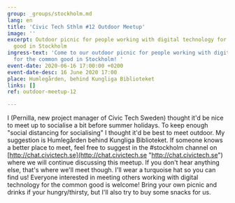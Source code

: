 ```yaml
---
group: _groups/stockholm.md
lang: en
title: 'Civic Tech Sthlm #12 Outdoor Meetup'
image: ''
excerpt: Outdoor picnic for people working with digital technology for the common
  good in Stockholm
ingress-text: 'Come to our outdoor picnic for people working with digital technology
  for the common good in Stockholm! '
event-date: 2020-06-16 17:00:00 +0200
event-date-desc: 16 June 2020 17:00
place: Humlegården, behind Kungliga Biblioteket
links: []
ref: outdoor-meetup-12

---
```

I (Pernilla, new project manager of Civic Tech Sweden) thought it'd be nice to meet up to socialise a bit before summer holidays. To keep enough "social distancing for socialising" I thought it'd be best to meet outdoor. My suggestion is Humlegården behind Kungliga Biblioteket. If someone knows a better place to meet, feel free to suggest in the #stockholm channel on [http://chat.civictech.se](http://chat.civictech.se "http://chat.civictech.se") where we will continue discussing this meetup. If you don't hear anything else, that's where we'll meet though.  I'll wear a turquoise hat so you can find us!  Everyone interested in meeting others working with digital technology for the common good is welcome! Bring your own picnic and drinks if your hungry/thirsty, but I'll also try to buy some snacks for us. 